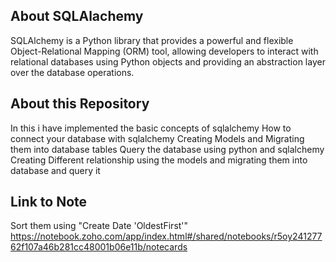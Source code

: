 ## About SQLAlachemy
SQLAlchemy is a Python library that provides a powerful and flexible Object-Relational Mapping (ORM) tool, allowing developers to interact with relational databases using Python objects and providing an abstraction layer over the database operations.

## About this Repository
In this i have implemented the basic concepts of sqlalchemy
How to connect your database with sqlalchemy 
Creating Models and Migrating them into database tables
Query the database using python and sqlalchemy
Creating Different relationship using the models and migrating them into database and query it

## Link to Note
Sort them using "Create Date 'OldestFirst'" 
https://notebook.zoho.com/app/index.html#/shared/notebooks/r5oy24127762f107a46b281cc48001b06e11b/notecards
